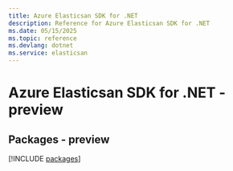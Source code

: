 ```yaml
---
title: Azure Elasticsan SDK for .NET
description: Reference for Azure Elasticsan SDK for .NET
ms.date: 05/15/2025
ms.topic: reference
ms.devlang: dotnet
ms.service: elasticsan
---
```

# Azure Elasticsan SDK for .NET - preview
## Packages - preview
[!INCLUDE [packages](elasticsan-index.md)]